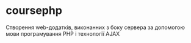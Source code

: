 # coursephp
 Створення web-додатків, виконанних з боку сервера за допомогою мови програмування PHP і технології AJAX

